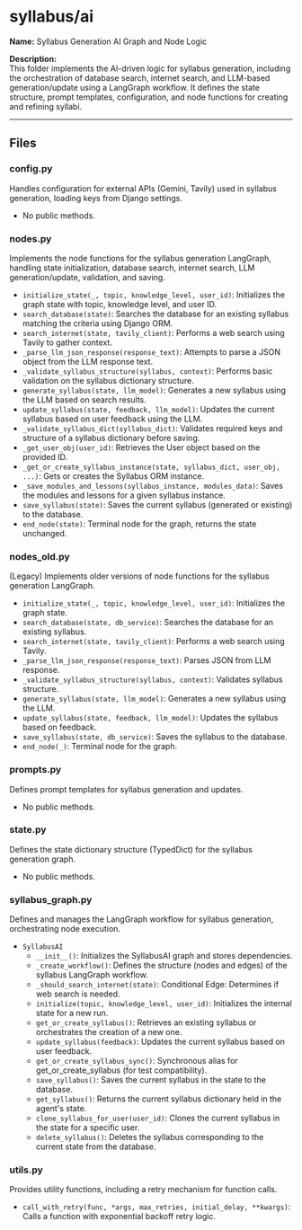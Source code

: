 # syllabus/ai

**Name:** Syllabus Generation AI Graph and Node Logic

**Description:**  
This folder implements the AI-driven logic for syllabus generation, including the orchestration of database search, internet search, and LLM-based generation/update using a LangGraph workflow. It defines the state structure, prompt templates, configuration, and node functions for creating and refining syllabi.

---

## Files

### config.py
Handles configuration for external APIs (Gemini, Tavily) used in syllabus generation, loading keys from Django settings.
- No public methods.

### nodes.py
Implements the node functions for the syllabus generation LangGraph, handling state initialization, database search, internet search, LLM generation/update, validation, and saving.
- `initialize_state(_, topic, knowledge_level, user_id)`: Initializes the graph state with topic, knowledge level, and user ID.
- `search_database(state)`: Searches the database for an existing syllabus matching the criteria using Django ORM.
- `search_internet(state, tavily_client)`: Performs a web search using Tavily to gather context.
- `_parse_llm_json_response(response_text)`: Attempts to parse a JSON object from the LLM response text.
- `_validate_syllabus_structure(syllabus, context)`: Performs basic validation on the syllabus dictionary structure.
- `generate_syllabus(state, llm_model)`: Generates a new syllabus using the LLM based on search results.
- `update_syllabus(state, feedback, llm_model)`: Updates the current syllabus based on user feedback using the LLM.
- `_validate_syllabus_dict(syllabus_dict)`: Validates required keys and structure of a syllabus dictionary before saving.
- `_get_user_obj(user_id)`: Retrieves the User object based on the provided ID.
- `_get_or_create_syllabus_instance(state, syllabus_dict, user_obj, ...)`: Gets or creates the Syllabus ORM instance.
- `_save_modules_and_lessons(syllabus_instance, modules_data)`: Saves the modules and lessons for a given syllabus instance.
- `save_syllabus(state)`: Saves the current syllabus (generated or existing) to the database.
- `end_node(state)`: Terminal node for the graph, returns the state unchanged.

### nodes_old.py
(Legacy) Implements older versions of node functions for the syllabus generation LangGraph.
- `initialize_state(_, topic, knowledge_level, user_id)`: Initializes the graph state.
- `search_database(state, db_service)`: Searches the database for an existing syllabus.
- `search_internet(state, tavily_client)`: Performs a web search using Tavily.
- `_parse_llm_json_response(response_text)`: Parses JSON from LLM response.
- `_validate_syllabus_structure(syllabus, context)`: Validates syllabus structure.
- `generate_syllabus(state, llm_model)`: Generates a new syllabus using the LLM.
- `update_syllabus(state, feedback, llm_model)`: Updates the syllabus based on feedback.
- `save_syllabus(state, db_service)`: Saves the syllabus to the database.
- `end_node(_)`: Terminal node for the graph.

### prompts.py
Defines prompt templates for syllabus generation and updates.
- No public methods.

### state.py
Defines the state dictionary structure (TypedDict) for the syllabus generation graph.
- No public methods.

### syllabus_graph.py
Defines and manages the LangGraph workflow for syllabus generation, orchestrating node execution.
- `SyllabusAI`
  - `__init__()`: Initializes the SyllabusAI graph and stores dependencies.
  - `_create_workflow()`: Defines the structure (nodes and edges) of the syllabus LangGraph workflow.
  - `_should_search_internet(state)`: Conditional Edge: Determines if web search is needed.
  - `initialize(topic, knowledge_level, user_id)`: Initializes the internal state for a new run.
  - `get_or_create_syllabus()`: Retrieves an existing syllabus or orchestrates the creation of a new one.
  - `update_syllabus(feedback)`: Updates the current syllabus based on user feedback.
  - `get_or_create_syllabus_sync()`: Synchronous alias for get_or_create_syllabus (for test compatibility).
  - `save_syllabus()`: Saves the current syllabus in the state to the database.
  - `get_syllabus()`: Returns the current syllabus dictionary held in the agent's state.
  - `clone_syllabus_for_user(user_id)`: Clones the current syllabus in the state for a specific user.
  - `delete_syllabus()`: Deletes the syllabus corresponding to the current state from the database.

### utils.py
Provides utility functions, including a retry mechanism for function calls.
- `call_with_retry(func, *args, max_retries, initial_delay, **kwargs)`: Calls a function with exponential backoff retry logic.